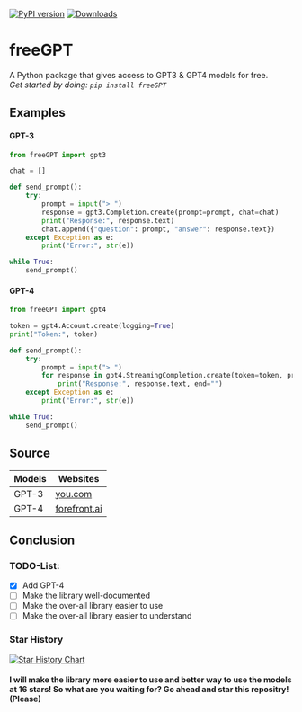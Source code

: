 [![PyPI version](https://badge.fury.io/py/freeGPT.svg)](https://badge.fury.io/py/freeGPT)
[![Downloads](https://static.pepy.tech/personalized-badge/freeGPT?period=month&units=international_system&left_color=grey&right_color=brightgreen&left_text=Downloads)](https://pepy.tech/project/freeGPT)
# freeGPT
A Python package that gives access to GPT3 &amp; GPT4 models for free.
<br>
*Get started by doing: `pip install freeGPT`*
## Examples
#### GPT-3
```python
from freeGPT import gpt3

chat = []

def send_prompt():
    try:
        prompt = input("> ")
        response = gpt3.Completion.create(prompt=prompt, chat=chat)
        print("Response:", response.text)
        chat.append({"question": prompt, "answer": response.text})
    except Exception as e:
        print("Error:", str(e))

while True:
    send_prompt()
```
#### GPT-4
```python
from freeGPT import gpt4

token = gpt4.Account.create(logging=True)
print("Token:", token) 

def send_prompt():
    try:
        prompt = input("> ")
        for response in gpt4.StreamingCompletion.create(token=token, prompt=prompt, model="gpt-4"):
            print("Response:", response.text, end="")
    except Exception as e:
        print("Error:", str(e))

while True:
    send_prompt()
```
## Source
| Models        | Websites                                 |
| ------------- | -----------------------------------------|
| GPT-3         | [you.com](https://you.com)     |
| GPT-4         | [forefront.ai](https://chat.forefront.ai)|
## Conclusion
### TODO-List:
- [x] Add GPT-4
- [ ] Make the library well-documented
- [ ] Make the over-all library easier to use
- [ ] Make the over-all library easier to understand
### Star History
[![Star History Chart](https://api.star-history.com/svg?repos=Ruu3f/freeGPT&type=Date)](https://github.com/Ruu3f/freeGPT/stargazers)
#### I will make the library more easier to use and better way to use the models at 16 stars! So what are you waiting for? Go ahead and star this repositry! (Please)
